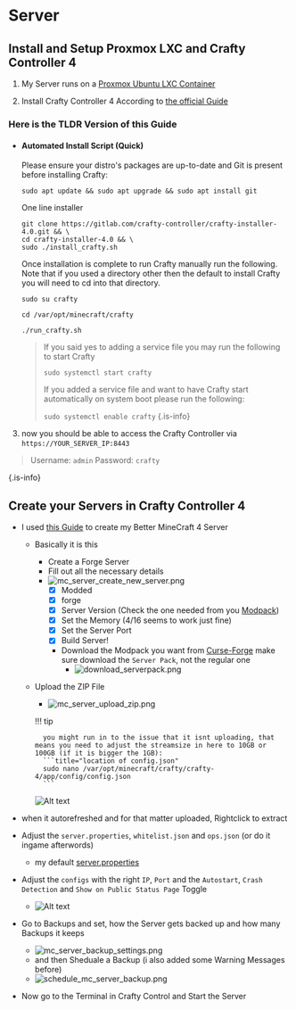 # Server

## Install and Setup Proxmox LXC and Crafty Controller 4

1. My Server runs on a [Proxmox Ubuntu LXC Container](/home/Proxmox)

2. Install Crafty Controller 4 According to [the official Guide](https://docs.craftycontrol.com/pages/getting-started/installation/linux/)

### Here is the TLDR Version of this Guide

* #### Automated Install Script (Quick)

	Please ensure your distro's packages are up-to-date and Git is present before installing Crafty:
	````
	sudo apt update && sudo apt upgrade && sudo apt install git
	````

	One line installer

	```git
	git clone https://gitlab.com/crafty-controller/crafty-installer-4.0.git && \ 
	cd crafty-installer-4.0 && \ 
	sudo ./install_crafty.sh
	```

	Once installation is complete to run Crafty manually run the following. Note that if you used a directory other then the default to install Crafty you will need to cd into that directory.

	````
	sudo su crafty
	````

	````
	cd /var/opt/minecraft/crafty
	````

	````
	./run_crafty.sh
	````


	> If you said yes to adding a service file you may run the following to start Crafty
	> 
	> `sudo systemctl start crafty`
	> 
	> If you added a service file and want to have Crafty start automatically on system boot please run the following:
	> 
	> `sudo systemctl enable crafty`
	{.is-info}

3. now you should be able to access the Crafty Controller via `https://YOUR_SERVER_IP:8443`
> Username: `admin`
> Password: `crafty`
> 
{.is-info}

## Create your Servers in Crafty Controller 4

* I used [this Guide](https://www.youtube.com/watch?v=hrIDMx4Leng) to create my Better MineCraft 4 Server
  	* Basically it is this
    	* Create a Forge Server
      * Fill out all the necessary details
      * ![mc_server_create_new_server.png](../images/screengrabs/mc_server_create_new_server.png)
      	- [x] Modded
        - [x] forge
        - [x] Server Version (Check the one needed from you [Modpack](https://www.curseforge.com/minecraft/modpacks/better-mc-forge-bmc4))
        - [x] Set the Memory (4/16 seems to work just fine)
        - [x] Set the Server Port
        - [x] Build Server!
		* Download the Modpack you want from [Curse-Forge](https://www.curseforge.com/minecraft/search?page=1&pageSize=20&sortType=2&class=modpacks) make sure download the `Server Pack`, not the regular one
			* ![download_serverpack.png](../images/screengrabs/download_serverpack.png)
    * Upload the ZIP File
    	* ![mc_server_upload_zip.png](../images/screengrabs/mc_server_upload_zip.png)

		!!! tip

			you might run in to the issue that it isnt uploading, that means you need to adjust the streamsize in here to 10GB or 100GB (if it is bigger the 1GB):
			```title="location of config.json"
			sudo nano /var/opt/minecraft/crafty/crafty-4/app/config/config.json
			```
		![Alt text](../images/screengrabs/change_to_100GB.png)




* when it autorefreshed and for that matter uploaded, Rightclick to extract
* Adjust the `server.properties`, `whitelist.json` and `ops.json` (or do it ingame afterwords)
	* my default [server.properties](server.properties)

* Adjust the `configs` with the right `IP`, `Port` and the `Autostart`, `Crash Detection` and `Show on Public Status Page` Toggle
	* ![Alt text](../images/screengrabs/mc_server_config.png)
* Go to Backups and set, how the Server gets backed up and how many Backups it keeps
	* ![mc_server_backup_settings.png](../images/screengrabs/mc_server_backup_settings.png)
  * and then Sheduale a Backup (i also added some Warning Messages before)
  * ![schedule_mc_server_backup.png](../images/screengrabs/schedule_mc_server_backup.png)
* Now go to the Terminal in Crafty Control and Start the Server
